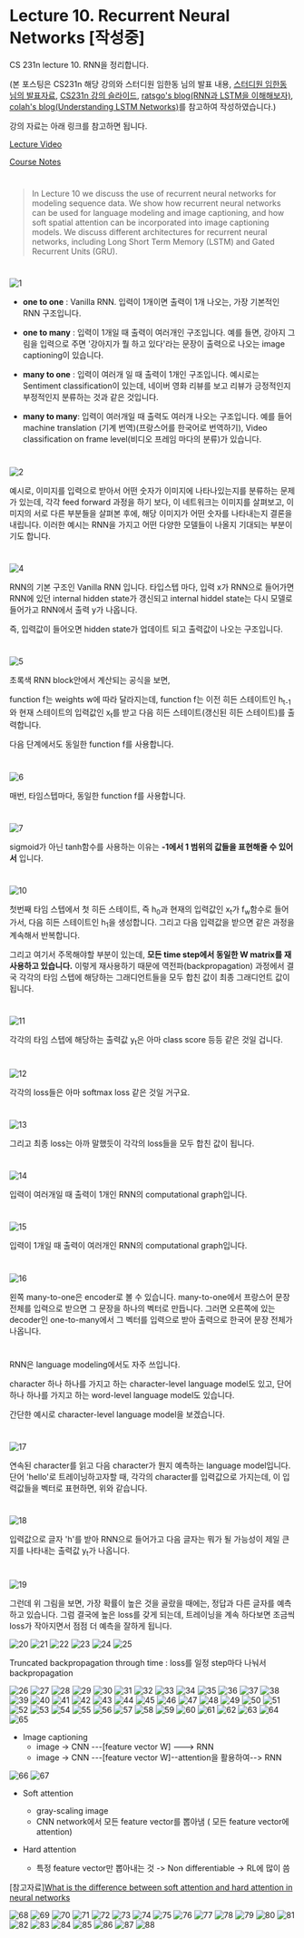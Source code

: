 Lecture 10. Recurrent Neural Networks [작성중]
==========================================

 CS 231n lecture 10. RNN을 정리합니다.

(본 포스팅은 CS231n 해당 강의와 스터디원 임한동 님의 발표 내용, [스터디원 임한동 님의 발표자료](https://github.com/ai-robotics-kr/CS231n_study/blob/master/study_records/%EB%B0%9C%ED%91%9C%EC%9E%90%EB%A3%8C/cs231n_2019_lecture10.pptx), [CS231n 강의 슬라이드](http://cs231n.stanford.edu/slides/2019/cs231n_2019_lecture10.pdf), [ratsgo's blog(RNN과 LSTM을 이해해보자)](https://ratsgo.github.io/natural%20language%20processing/2017/03/09/rnnlstm/), [colah's blog(Understanding LSTM Networks)](http://colah.github.io/posts/2015-08-Understanding-LSTMs/)를 참고하여 작성하였습니다.)

강의 자료는 아래 링크를 참고하면 됩니다.

[Lecture Video](https://www.youtube.com/watch?v=6niqTuYFZLQ&list=PL3FW7Lu3i5JvHM8ljYj-zLfQRF3EO8sYv&index=10)

[Course Notes](http://cs231n.github.io/)
#
> In Lecture 10 we discuss the use of recurrent neural networks for modeling sequence data. We show how recurrent neural networks can be used for language modeling and image captioning, and how soft spatial attention can be incorporated into image captioning models. We discuss different architectures for recurrent neural networks, including Long Short Term Memory (LSTM) and Gated Recurrent Units (GRU).

#
![1](https://raw.githubusercontent.com/ai-robotics-kr/CS231n_study/master/images/lecture10/1.png)

- **one to one** : Vanilla RNN. 입력이 1개이면 출력이 1개 나오는, 가장 기본적인 RNN 구조입니다.

- **one to many** : 입력이 1개일 때 출력이 여러개인 구조입니다. 예를 들면, 강아지 그림을 입력으로 주면 '강아지가 뭘 하고 있다'라는 문장이 출력으로 나오는 image captioning이 있습니다.

- **many to one** : 입력이 여러개 일 때 출력이 1개인 구조입니다. 예시로는 Sentiment classification이 있는데, 네이버 영화 리뷰를 보고 리뷰가 긍정적인지 부정적인지 분류하는 것과 같은 것입니다.

- **many to many**: 입력이 여러개일 때 출력도 여러개 나오는 구조입니다. 예를 들어 machine translation (기계 번역)(프랑스어를 한국어로 번역하기), Video classification on frame level(비디오 프레임 마다의 분류)가 있습니다.

#
![2](https://raw.githubusercontent.com/ai-robotics-kr/CS231n_study/master/images/lecture10/2.png)

예시로, 이미지를 입력으로 받아서 어떤 숫자가 이미지에 나타나있는지를 분류하는 문제가 있는데, 각각 feed forward 과정을 하기 보다, 이 네트워크는 이미지를 살펴보고, 이미지의 서로 다른 부분들을 살펴본 후에, 해당 이미지가 어떤 숫자를 나타내는지 결론을 내립니다. 이러한 예시는 RNN을 가지고 어떤 다양한 모델들이 나올지 기대되는 부분이기도 합니다.

#
![4](https://raw.githubusercontent.com/ai-robotics-kr/CS231n_study/master/images/lecture10/4.png)

RNN의 기본 구조인 Vanilla RNN 입니다. 타입스텝 마다, 입력 x가 RNN으로 들어가면 RNN에 있던 internal hidden state가 갱신되고 internal hiddel state는 다시 모델로 들어가고 RNN에서 출력 y가 나옵니다. 

즉, 입력값이 들어오면 hidden state가 업데이트 되고 출력값이 나오는 구조입니다.

#
![5](https://raw.githubusercontent.com/ai-robotics-kr/CS231n_study/master/images/lecture10/5.png)

초록색 RNN block안에서 계산되는 공식을 보면,

function f는 weights w에 따라 달라지는데, function f는 이전 히든 스테이트인 h<sub>t-1</sub>와 현재 스테이트의 입력값인 x<sub>t</sub>를 받고 다음 히든 스테이트(갱신된 히든 스테이트)를 출력합니다.

다음 단계에서도 동일한 function f를 사용합니다.

#
![6](https://raw.githubusercontent.com/ai-robotics-kr/CS231n_study/master/images/lecture10/6.png)

매번, 타임스텝마다, 동일한 function f를 사용합니다.

#
![7](https://raw.githubusercontent.com/ai-robotics-kr/CS231n_study/master/images/lecture10/7.png)

sigmoid가 아닌 tanh함수를 사용하는 이유는 **-1에서 1 범위의 값들을 표현해줄 수 있어서** 입니다.

#
![10](https://raw.githubusercontent.com/ai-robotics-kr/CS231n_study/master/images/lecture10/10.png)

첫번째 타임 스텝에서 첫 히든 스테이트, 즉 h<sub>0</sub>과 현재의 입력값인 x<sub>t</sub>가 f<sub>w</sub>함수로 들어가서, 다음 히든 스테이트인 h<sub>1</sub>을 생성합니다. 그리고 다음 입력값을 받으면 같은 과정을 계속해서 반복합니다. 

그리고 여기서 주목해야할 부분이 있는데, **모든 time step에서 동일한 W matrix를 재사용하고 있습니다.**
이렇게 재사용하기 때문에 역전파(backpropagation) 과정에서 결국 각각의 타임 스텝에 해당하는 그래디언트들을 모두 합친 값이 최종 그래디언트 값이 됩니다.

#
![11](https://raw.githubusercontent.com/ai-robotics-kr/CS231n_study/master/images/lecture10/11.png)

각각의 타임 스텝에 해당하는 출력값 y<sub>t</sub>은 아마 class score 등등 같은 것일 겁니다.

#
![12](https://raw.githubusercontent.com/ai-robotics-kr/CS231n_study/master/images/lecture10/12.png)

각각의 loss들은 아마 softmax loss 같은 것일 거구요.

#
![13](https://raw.githubusercontent.com/ai-robotics-kr/CS231n_study/master/images/lecture10/13.png)

그리고 최종 loss는 아까 말했듯이 각각의 loss들을 모두 합친 값이 됩니다.

#
![14](https://raw.githubusercontent.com/ai-robotics-kr/CS231n_study/master/images/lecture10/14.png)

입력이 여러개일 때 출력이 1개인 RNN의 computational graph입니다.

#
![15](https://raw.githubusercontent.com/ai-robotics-kr/CS231n_study/master/images/lecture10/15.png)

입력이 1개일 때 출력이 여러개인 RNN의 computational graph입니다.

#
![16](https://raw.githubusercontent.com/ai-robotics-kr/CS231n_study/master/images/lecture10/16.png)

왼쪽 many-to-one은 encoder로 볼 수 있습니다. many-to-one에서 프랑스어 문장 전체를 입력으로 받으면 그 문장을 하나의 벡터로 만듭니다. 그러면 오른쪽에 있는 decoder인 one-to-many에서 그 벡터를 입력으로 받아 출력으로 한국어 문장 전체가 나옵니다.

#
RNN은 language modeling에서도 자주 쓰입니다.

character 하나 하나를 가지고 하는 character-level language model도 있고,
단어 하나 하나를 가지고 하는 word-level language model도 있습니다.

간단한 예시로 character-level language model을 보겠습니다.

#
![17](https://raw.githubusercontent.com/ai-robotics-kr/CS231n_study/master/images/lecture10/17.png)

연속된 character를 읽고 다음 character가 뭔지 예측하는 language model입니다.
단어 'hello'로 트레이닝하고자할 때, 각각의 character를 입력값으로 가지는데, 이 입력값들을 벡터로 표현하면,
위와 같습니다.

#
![18](https://raw.githubusercontent.com/ai-robotics-kr/CS231n_study/master/images/lecture10/18.png)

입력값으로 글자 'h'를 받아 RNN으로 들어가고 다음 글자는 뭐가 될 가능성이 제일 큰지를 나타내는 출력값 y<sub>t</sub>가 나옵니다.

#
![19](https://raw.githubusercontent.com/ai-robotics-kr/CS231n_study/master/images/lecture10/19.png)

그런데 위 그림을 보면, 가장 확률이 높은 것을 골랐을 때에는, 정답과 다른 글자를 예측하고 있습니다.
그럼 결국에 높은 loss를 갖게 되는데, 
트레이닝을 계속 하다보면 조금씩 loss가 작아지면서 점점 더 예측을 잘하게 됩니다.

![20](https://raw.githubusercontent.com/ai-robotics-kr/CS231n_study/master/images/lecture10/20.png)
![21](https://raw.githubusercontent.com/ai-robotics-kr/CS231n_study/master/images/lecture10/21.png)
![22](https://raw.githubusercontent.com/ai-robotics-kr/CS231n_study/master/images/lecture10/22.png)
![23](https://raw.githubusercontent.com/ai-robotics-kr/CS231n_study/master/images/lecture10/23.png)
![24](https://raw.githubusercontent.com/ai-robotics-kr/CS231n_study/master/images/lecture10/24.png)
![25](https://raw.githubusercontent.com/ai-robotics-kr/CS231n_study/master/images/lecture10/25.png)

Truncated backpropagation through time : loss를 일정 step마다 나눠서 backpropagation


![26](https://raw.githubusercontent.com/ai-robotics-kr/CS231n_study/master/images/lecture10/26.png)
![27](https://raw.githubusercontent.com/ai-robotics-kr/CS231n_study/master/images/lecture10/27.png)
![28](https://raw.githubusercontent.com/ai-robotics-kr/CS231n_study/master/images/lecture10/28.png)
![29](https://raw.githubusercontent.com/ai-robotics-kr/CS231n_study/master/images/lecture10/29.png)
![30](https://raw.githubusercontent.com/ai-robotics-kr/CS231n_study/master/images/lecture10/30.png)
![31](https://raw.githubusercontent.com/ai-robotics-kr/CS231n_study/master/images/lecture10/31.png)
![32](https://raw.githubusercontent.com/ai-robotics-kr/CS231n_study/master/images/lecture10/32.png)
![33](https://raw.githubusercontent.com/ai-robotics-kr/CS231n_study/master/images/lecture10/33.png)
![34](https://raw.githubusercontent.com/ai-robotics-kr/CS231n_study/master/images/lecture10/34.png)
![35](https://raw.githubusercontent.com/ai-robotics-kr/CS231n_study/master/images/lecture10/35.png)
![36](https://raw.githubusercontent.com/ai-robotics-kr/CS231n_study/master/images/lecture10/36.png)
![37](https://raw.githubusercontent.com/ai-robotics-kr/CS231n_study/master/images/lecture10/37.png)
![38](https://raw.githubusercontent.com/ai-robotics-kr/CS231n_study/master/images/lecture10/38.png)
![39](https://raw.githubusercontent.com/ai-robotics-kr/CS231n_study/master/images/lecture10/39.png)
![40](https://raw.githubusercontent.com/ai-robotics-kr/CS231n_study/master/images/lecture10/40.png)
![41](https://raw.githubusercontent.com/ai-robotics-kr/CS231n_study/master/images/lecture10/41.png)
![42](https://raw.githubusercontent.com/ai-robotics-kr/CS231n_study/master/images/lecture10/42.png)
![43](https://raw.githubusercontent.com/ai-robotics-kr/CS231n_study/master/images/lecture10/43.png)
![44](https://raw.githubusercontent.com/ai-robotics-kr/CS231n_study/master/images/lecture10/44.png)
![45](https://raw.githubusercontent.com/ai-robotics-kr/CS231n_study/master/images/lecture10/45.png)
![46](https://raw.githubusercontent.com/ai-robotics-kr/CS231n_study/master/images/lecture10/46.png)
![47](https://raw.githubusercontent.com/ai-robotics-kr/CS231n_study/master/images/lecture10/47.png)
![48](https://raw.githubusercontent.com/ai-robotics-kr/CS231n_study/master/images/lecture10/48.png)
![49](https://raw.githubusercontent.com/ai-robotics-kr/CS231n_study/master/images/lecture10/49.png)
![50](https://raw.githubusercontent.com/ai-robotics-kr/CS231n_study/master/images/lecture10/50.png)
![51](https://raw.githubusercontent.com/ai-robotics-kr/CS231n_study/master/images/lecture10/51.png)
![52](https://raw.githubusercontent.com/ai-robotics-kr/CS231n_study/master/images/lecture10/52.png)
![53](https://raw.githubusercontent.com/ai-robotics-kr/CS231n_study/master/images/lecture10/53.png)
![54](https://raw.githubusercontent.com/ai-robotics-kr/CS231n_study/master/images/lecture10/54.png)
![55](https://raw.githubusercontent.com/ai-robotics-kr/CS231n_study/master/images/lecture10/55.png)
![56](https://raw.githubusercontent.com/ai-robotics-kr/CS231n_study/master/images/lecture10/56.png)
![57](https://raw.githubusercontent.com/ai-robotics-kr/CS231n_study/master/images/lecture10/57.png)
![58](https://raw.githubusercontent.com/ai-robotics-kr/CS231n_study/master/images/lecture10/58.png)
![59](https://raw.githubusercontent.com/ai-robotics-kr/CS231n_study/master/images/lecture10/59.png)
![60](https://raw.githubusercontent.com/ai-robotics-kr/CS231n_study/master/images/lecture10/60.png)
![61](https://raw.githubusercontent.com/ai-robotics-kr/CS231n_study/master/images/lecture10/61.png)
![62](https://raw.githubusercontent.com/ai-robotics-kr/CS231n_study/master/images/lecture10/62.png)
![63](https://raw.githubusercontent.com/ai-robotics-kr/CS231n_study/master/images/lecture10/63.png)
![64](https://raw.githubusercontent.com/ai-robotics-kr/CS231n_study/master/images/lecture10/64.png)
![65](https://raw.githubusercontent.com/ai-robotics-kr/CS231n_study/master/images/lecture10/65.png)

- Image captioning
  - image -> CNN ---[feature vector W] ---> RNN
  - image -> CNN ---[feature vector W]--attention을 활용하여--> RNN


![66](https://raw.githubusercontent.com/ai-robotics-kr/CS231n_study/master/images/lecture10/66.png)
![67](https://raw.githubusercontent.com/ai-robotics-kr/CS231n_study/master/images/lecture10/67.png)

- Soft attention
  - gray-scaling image
  - CNN network에서 모든 feature vector를 뽑아냄 ( 모든 feature vector에 attention)

- Hard attention
  - 특정 feature vector만 뽑아내는 것 -> Non differentiable -> RL에 많이 씀

[참고자료][What is the difference between soft attention and hard attention in neural networks](https://www.quora.com/What-is-the-difference-between-soft-attention-and-hard-attention-in-neural-networks)


![68](https://raw.githubusercontent.com/ai-robotics-kr/CS231n_study/master/images/lecture10/68.png)
![69](https://raw.githubusercontent.com/ai-robotics-kr/CS231n_study/master/images/lecture10/69.png)
![70](https://raw.githubusercontent.com/ai-robotics-kr/CS231n_study/master/images/lecture10/70.png)
![71](https://raw.githubusercontent.com/ai-robotics-kr/CS231n_study/master/images/lecture10/71.png)
![72](https://raw.githubusercontent.com/ai-robotics-kr/CS231n_study/master/images/lecture10/72.png)
![73](https://raw.githubusercontent.com/ai-robotics-kr/CS231n_study/master/images/lecture10/73.png)
![74](https://raw.githubusercontent.com/ai-robotics-kr/CS231n_study/master/images/lecture10/74.png)
![75](https://raw.githubusercontent.com/ai-robotics-kr/CS231n_study/master/images/lecture10/75.png)
![76](https://raw.githubusercontent.com/ai-robotics-kr/CS231n_study/master/images/lecture10/76.png)
![77](https://raw.githubusercontent.com/ai-robotics-kr/CS231n_study/master/images/lecture10/77.png)
![78](https://raw.githubusercontent.com/ai-robotics-kr/CS231n_study/master/images/lecture10/78.png)
![79](https://raw.githubusercontent.com/ai-robotics-kr/CS231n_study/master/images/lecture10/79.png)
![80](https://raw.githubusercontent.com/ai-robotics-kr/CS231n_study/master/images/lecture10/80.png)
![81](https://raw.githubusercontent.com/ai-robotics-kr/CS231n_study/master/images/lecture10/81.png)
![82](https://raw.githubusercontent.com/ai-robotics-kr/CS231n_study/master/images/lecture10/82.png)
![83](https://raw.githubusercontent.com/ai-robotics-kr/CS231n_study/master/images/lecture10/83.png)
![84](https://raw.githubusercontent.com/ai-robotics-kr/CS231n_study/master/images/lecture10/84.png)
![85](https://raw.githubusercontent.com/ai-robotics-kr/CS231n_study/master/images/lecture10/85.png)
![86](https://raw.githubusercontent.com/ai-robotics-kr/CS231n_study/master/images/lecture10/86.png)
![87](https://raw.githubusercontent.com/ai-robotics-kr/CS231n_study/master/images/lecture10/87.png)
![88](https://raw.githubusercontent.com/ai-robotics-kr/CS231n_study/master/images/lecture10/88.png)
